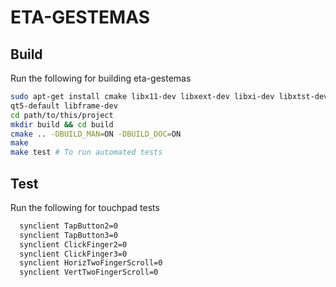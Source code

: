 # ETA-GESTEMAS

## Build

Run the following for building eta-gestemas

```bash
sudo apt-get install cmake libx11-dev libxext-dev libxi-dev libxtst-dev \
qt5-default libframe-dev
cd path/to/this/project
mkdir build && cd build
cmake .. -DBUILD_MAN=ON -DBUILD_DOC=ON
make
make test # To run automated tests
```

## Test

Run the following for touchpad tests

```bash
  synclient TapButton2=0
  synclient TapButton3=0
  synclient ClickFinger2=0
  synclient ClickFinger3=0
  synclient HorizTwoFingerScroll=0
  synclient VertTwoFingerScroll=0
```
